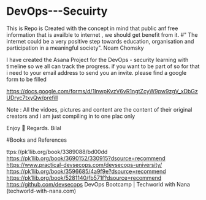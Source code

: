 # DevOps---Secuirty
This is Repo is Created with the concept in mind that public anf free information that is availble to internet , we should get benefit from it. 
#" The internet could be a very positive step towards education, organisation and participation in a meaningful society".
Noam Chomsky

I have created the Asana Project for the DevOps - security learning with timeline so we all can track the progress. if you want to be part of so for that i need to your email address to send you an invite. please find a google form to be filled 

https://docs.google.com/forms/d/1InwpKvzV6vR1ngtZcyW9pw9zgV_xDbGzUDryc7txyQw/prefill


Note : All the vidoes, pictures and content are the content of their original creators and i am just compiling in to one plac only 

Enjoy 🙂 
Regards. 
Bilal

#Books and References 

ttps://pk1lib.org/book/3389088/bd00dd
https://pk1lib.org/book/3690152/330915?dsource=recommend
https://www.practical-devsecops.com/devsecops-university/
https://pk1lib.org/book/3596685/4a9f9e?dsource=recommend
https://pk1lib.org/book/5281140/fb571f?dsource=recommend
https://github.com/devsecops
DevOps Bootcamp | Techworld with Nana (techworld-with-nana.com)
